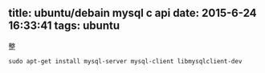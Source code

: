 title: ubuntu/debain mysql c api
date: 2015-6-24 16:33:41
tags: ubuntu
---

整
```
sudo apt-get install mysql-server mysql-client libmysqlclient-dev
```
